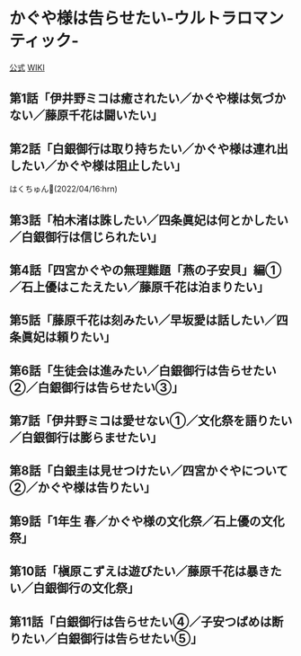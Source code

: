 # かぐや様は告らせたい-ウルトラロマンティック-

[公式](https://kaguya.love/) 
[WIKI](https://ja.wikipedia.org/wiki/%E3%81%8B%E3%81%90%E3%82%84%E6%A7%98%E3%81%AF%E5%91%8A%E3%82%89%E3%81%9B%E3%81%9F%E3%81%84%E3%80%9C%E5%A4%A9%E6%89%8D%E3%81%9F%E3%81%A1%E3%81%AE%E6%81%8B%E6%84%9B%E9%A0%AD%E8%84%B3%E6%88%A6%E3%80%9C) 

## 第1話「伊井野ミコは癒されたい／かぐや様は気づかない／藤原千花は闘いたい」

## 第2話「白銀御行は取り持ちたい／かぐや様は連れ出したい／かぐや様は阻止したい」

はくちゅん:sneezing_face:(2022/04/16:hrn)

## 第3話「柏木渚は誅したい／四条眞妃は何とかしたい／白銀御行は信じられたい」

## 第4話「四宮かぐやの無理難題「燕の子安貝」編①／石上優はこたえたい／藤原千花は泊まりたい」

## 第5話「藤原千花は刻みたい／早坂愛は話したい／四条眞妃は頼りたい」

## 第6話「生徒会は進みたい／白銀御行は告らせたい②／白銀御行は告らせたい③」

## 第7話「伊井野ミコは愛せない①／文化祭を語りたい／白銀御行は膨らませたい」

## 第8話「白銀圭は見せつけたい／四宮かぐやについて②／かぐや様は告りたい」

## 第9話「1年生 春／かぐや様の文化祭／石上優の文化祭」

## 第10話「槇原こずえは遊びたい／藤原千花は暴きたい／白銀御行の文化祭」

## 第11話「白銀御行は告らせたい④／子安つばめは断りたい／白銀御行は告らせたい⑤」

